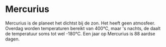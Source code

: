 # Mercurius

Mercurius is de planeet het dichtst bij de zon. Het heeft geen atmosfeer.
Overdag worden temperaturen bereikt van 400°C, maar 's nachts, de daalt de
temperatuur soms tot wel -180°C. Een jaar op Mercurius is 88 aardse dagen.
